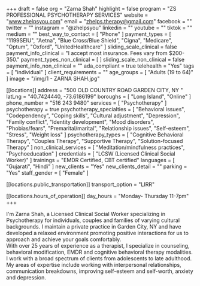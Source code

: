 +++
draft = false
org = "Zarna Shah"
highlight = false
program = "ZS PROFESSIONAL PSYCHOTHERAPY SERVICES"
website = "www.zhelpsyou.com"
email = "zhelps.therapy@gmail.com"
facebook = ""
twitter = ""
instagram = "@zhelpsyou"
linkedin = ""
youtube = ""
tiktok = ""
medium = ""
best_way_to_contact = [ "Phone" ]
payment_types = [
  "1199SEIU",
  "Aetna",
  "Blue Cross/Blue Shield",
  "Cigna",
  "Medicare",
  "Optum",
  "Oxford",
  "UnitedHealthcare"
]
sliding_scale_clinical = false
payment_info_clinical = "I accept most insurance.  Fees vary from $200-350."
payment_types_non_clinical = [ ]
sliding_scale_non_clinical = false
payment_info_non_clinical = ""
ada_compliant = true
telehealth = "Yes"
tags = [ "individual" ]
client_requirements = ""
age_groups = [ "Adults (19 to 64)" ]
image = "/img/1 - ZARNA SHAH.jpg"

[[locations]]
address = "500 OLD COUNTRY ROAD GARDEN CITY, NY "
latLng = "40.7424440, -73.6186199"
boroughs = [ "Long Island", "Online" ]
phone_number = "516 243 9480"
services = [ "Psychotherapy" ]
psychotherapy = true
psychotherapy_specialties = [
  "Behavioral issues",
  "Codependency",
  "Coping skills",
  "Cultural adjustment",
  "Depression",
  "Family conflict",
  "Identity development",
  "Mood disorders",
  "Phobias/fears",
  "Premarital/marital",
  "Relationship issues",
  "Self-esteem",
  "Stress",
  "Weight loss"
]
psychotherapy_types = [
  "Cognitive Behavioral Therapy",
  "Couples Therapy",
  "Supportive Therapy",
  "Solution-focused Therapy"
]
non_clinical_services = [ "Meditation/mindfulness practices", "Psychoeducation" ]
credentials = [ "LCSW (Licensed Clinical Social Worker)" ]
trainings = "EMDR Certified, CBT certified"
languages = [ "Gujarati", "Hindi" ]
new_clients = "Yes"
new_clients_detail = ""
parking = "Yes"
staff_gender = [ "Female" ]

  [[locations.public_transportation]]
  transport_option = "LIRR"

  [[locations.hours_of_operation]]
  day_hours = "Monday- Thursday 11-7pm"
+++

I'm Zarna Shah, a Licensed Clinical Social Worker specializing in Psychotherapy for individuals, couples and families of varying cultural backgrounds. I maintain a private practice in Garden City, NY and have developed a relaxed environment promoting positive interactions for us to approach and achieve your goals comfortably. <br>
With over 25 years of experience as a therapist, I specialize in counseling, behavioral modification, EMDR and cognitive behavioral therapy modalities. I work with a broad spectrum of clients from adolescents to late adulthood. My areas of expertise include working with interpersonal relationships, communication breakdowns, improving self-esteem and self-worth, anxiety and depression. <br>
